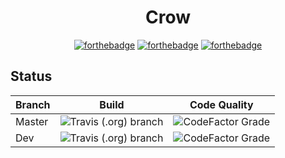 <div align="center">

<h1>Crow</h1>

[![forthebadge](https://forthebadge.com/images/badges/made-with-c-sharp.svg)](https://forthebadge.com)
[![forthebadge](https://forthebadge.com/images/badges/built-with-love.svg)](https://forthebadge.com)
[![forthebadge](https://forthebadge.com/images/badges/kinda-sfw.svg)](https://forthebadge.com)

</div>

<h2>Status</h2>

| Branch | Build | Code Quality |
|--------|-------|--------------|
| Master | ![Travis (.org) branch](https://img.shields.io/travis/KernelErr0r/Crow/master?style=for-the-badge) | ![CodeFactor Grade](https://img.shields.io/codefactor/grade/github/KernelErr0r/Crow/master?style=for-the-badge) |
|  Dev   | ![Travis (.org) branch](https://img.shields.io/travis/KernelErr0r/Crow/dev?style=for-the-badge)    | ![CodeFactor Grade](https://img.shields.io/codefactor/grade/github/KernelErr0r/Crow/dev?style=for-the-badge)    |
